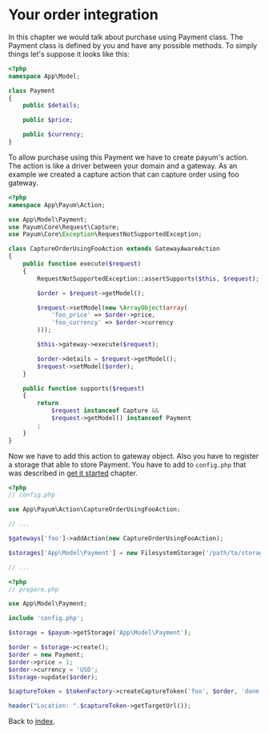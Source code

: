 # Your order integration

In this chapter we would talk about purchase using Payment class.
The Payment class is defined by you and have any possible methods.
To simply things let's suppose it looks like this:

```php
<?php
namespace App\Model;

class Payment
{
    public $details;

    public $price;

    public $currency;
}
```

To allow purchase using this Payment we have to create payum's action.
The action is like a driver between your domain and a gateway.
As an example we created a capture action that can capture order using foo gateway.

```php
<?php
namespace App\Payum\Action;

use App\Model\Payment;
use Payum\Core\Request\Capture;
use Payum\Core\Exception\RequestNotSupportedException;

class CaptureOrderUsingFooAction extends GatewayAwareAction
{
    public function execute($request)
    {
        RequestNotSupportedException::assertSupports($this, $request);

        $order = $request->getModel();

        $request->setModel(new \ArrayObject(array(
            'foo_price' => $order->price,
            'foo_currency' => $order->currency
        )));

        $this->gateway->execute($request);

        $order->details = $request->getModel();
        $request->setModel($order);
    }

    public function supports($request)
    {
        return
            $request instanceof Capture &&
            $request->getModel() instanceof Payment
        ;
    }
}
```

Now we have to add this action to gateway object. Also you have to register a storage that able to store Payment.
You have to add to `config.php` that was described in [get it started](get-it-started.md) chapter.

```php
<?php
// config.php

use App\Payum\Action\CaptureOrderUsingFooAction;

// ...

$gateways['foo']->addAction(new CaptureOrderUsingFooAction);

$storages['App\Model\Payment'] = new FilesystemStorage('/path/to/storage', 'App\Model\Payment');

// ...
```

```php
<?php
// prepare.php

use App\Model\Payment;

include 'config.php';

$storage = $payum->getStorage('App\Model\Payment');

$order = $storage->create();
$order = new Payment;
$order->price = 1;
$order->currency = 'USD';
$storage->update($order);

$captureToken = $tokenFactory->createCaptureToken('foo', $order, 'done.php');

header("Location: ".$captureToken->getTargetUrl());
```

Back to [index](index.md).